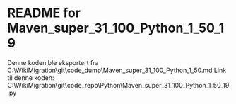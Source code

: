# README for Maven_super_31_100_Python_1_50_19
Denne koden ble eksportert fra C:\WikiMigration\git\code_dump\Maven_super_31_100_Python_1_50.md
Link til denne koden: C:\WikiMigration\git\code_repo\Python\Maven_super_31_100_Python_1_50_19.py
